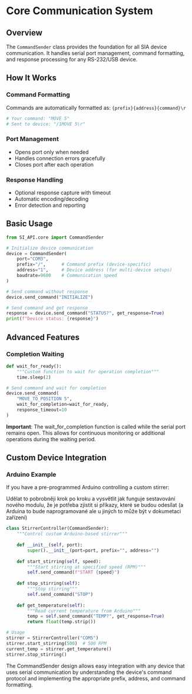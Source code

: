 # Core Communication System

## Overview

The `CommandSender` class provides the foundation for all SIA device communication. It handles serial port management, command formatting, and response processing for any RS-232/USB device.

## How It Works

### Command Formatting
Commands are automatically formatted as: `{prefix}{address}{command}\r`

```python
# Your command: "MOVE 5"
# Sent to device: "/1MOVE 5\r"
```

### Port Management
- Opens port only when needed
- Handles connection errors gracefully
- Closes port after each operation

### Response Handling
- Optional response capture with timeout
- Automatic encoding/decoding
- Error detection and reporting

## Basic Usage

```python
from SI_API.core import CommandSender

# Initialize device communication
device = CommandSender(
    port="COM3",
    prefix="/",      # Command prefix (device-specific)
    address="1",     # Device address (for multi-device setups)
    baudrate=9600    # Communication speed
)

# Send command without response
device.send_command("INITIALIZE")

# Send command and get response
response = device.send_command("STATUS?", get_response=True)
print(f"Device status: {response}")
```

## Advanced Features

### Completion Waiting
```python
def wait_for_ready():
    """Custom function to wait for operation completion"""
    time.sleep(2)

# Send command and wait for completion
device.send_command(
    "MOVE_TO_POSITION 5",
    wait_for_completion=wait_for_ready,
    response_timeout=10
)
```

**Important**: The wait_for_completion function is called while the serial port remains open. This allows for continuous monitoring or additional operations during the waiting period.


## Custom Device Integration

### Arduino Example
If you have a pre-programmed Arduino controlling a custom stirrer:

Udělat to pobrobněji krok po kroku a vysvětlit jak funguje sestavování nového modulu, že je potřeba zjistit si příkazy, které se budou odesílat (a Arduina to bude naprogramované ale u jiných to může být v dokumetaci zařízení)

```python
class StirrerController(CommandSender):
    """Control custom Arduino-based stirrer"""
    
    def __init__(self, port):
        super().__init__(port=port, prefix="", address="")
    
    def start_stirring(self, speed):
        """Start stirring at specified speed (RPM)"""
        self.send_command(f"START {speed}")
    
    def stop_stirring(self):
        """Stop stirring"""
        self.send_command("STOP")
    
    def get_temperature(self):
        """Read current temperature from Arduino"""
        temp = self.send_command("TEMP?", get_response=True)
        return float(temp.strip())

# Usage
stirrer = StirrerController("COM5")
stirrer.start_stirring(500)  # 500 RPM
current_temp = stirrer.get_temperature()
stirrer.stop_stirring()
```

The CommandSender design allows easy integration with any device that uses serial communication by understanding the device's command protocol and implementing the appropriate prefix, address, and command formatting.